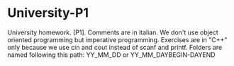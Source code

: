 # University-P1
University homework. [P1]. Comments are in italian.
We don't use object oriented programming but imperative programming.
Exercises are in "C++" only because we use cin and cout instead of scanf and printf.
Folders are named following this path: YY_MM_DD or YY_MM_DAYBEGIN-DAYEND
